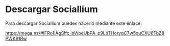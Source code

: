 # Descargar Sociallium 

Para descargar Sociallium puedes hacerlo mediante este enlace: 

https://mega.nz/#!FRo1iAgS!fc_bWpeUbPA_p9LbTHoryqC7w5ouCXU6FbZ8PWK91Rw
